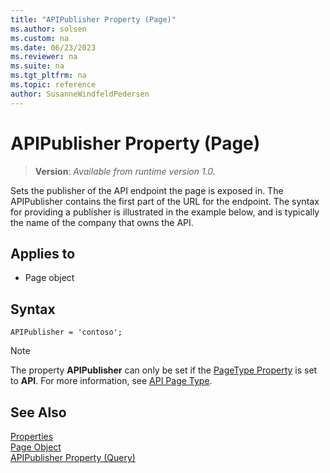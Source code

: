 ```yaml
---
title: "APIPublisher Property (Page)"
ms.author: solsen
ms.custom: na
ms.date: 06/23/2023
ms.reviewer: na
ms.suite: na
ms.tgt_pltfrm: na
ms.topic: reference
author: SusanneWindfeldPedersen
---
```

 
# APIPublisher Property (Page)
> **Version**: _Available from runtime version 1.0._

<!-- this topic is manually created, parent node is devenv-apipublisher-property.md -->

Sets the publisher of the API endpoint the page is exposed in. The APIPublisher contains the first part of the URL for the endpoint. The syntax for providing a publisher is illustrated in the example below, and is typically the name of the company that owns the API.

## Applies to  

- Page object 

## Syntax

```AL
APIPublisher = 'contoso';
```

> [!NOTE]  
> The property **APIPublisher** can only be set if the [PageType Property](devenv-pagetype-property.md) is set to **API**. For more information, see [API Page Type](../devenv-api-pagetype.md).


## See Also

[Properties](devenv-properties.md)   
[Page Object](../devenv-page-object.md)  
[APIPublisher Property (Query)](devenv-apipublisher-query-property.md)  